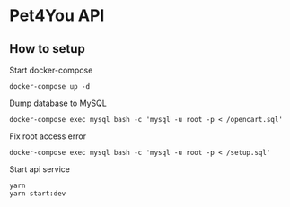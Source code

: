 # Pet4You API

## How to setup

Start docker-compose
```
docker-compose up -d
```

Dump database to MySQL
```
docker-compose exec mysql bash -c 'mysql -u root -p < /opencart.sql'
```

Fix root access error
```
docker-compose exec mysql bash -c 'mysql -u root -p < /setup.sql'
```

Start api service
```
yarn
yarn start:dev
```